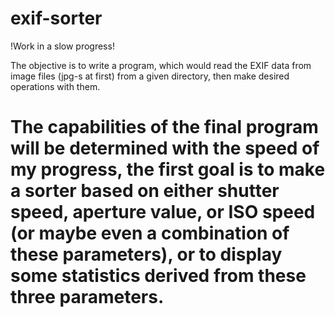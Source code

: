 exif-sorter
===========


!Work in a slow progress!

The objective is to write a program, which would read the EXIF data from image files (jpg-s at first) from a given directory, then make desired operations with them.

The capabilities of the final program will be determined with the speed of my progress, the first goal is to make a sorter based on either shutter speed, aperture value, or ISO speed (or maybe even a combination of these parameters), or to display some statistics derived from these three parameters.
=======
